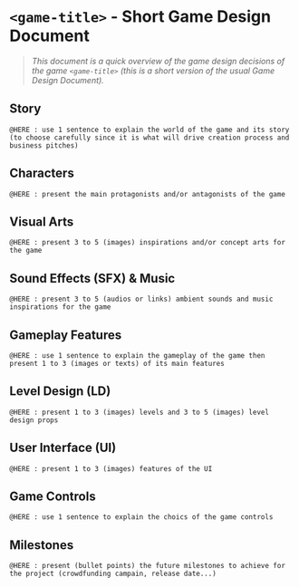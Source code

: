 # `<game-title>` - Short Game Design Document

> *This document is a quick overview of the game design decisions of the game `<game-title>` (this is a short version of the usual Game Design Document).*

## Story

`@HERE : use 1 sentence to explain the world of the game and its story (to choose carefully since it is what will drive creation process and business pitches)`

## Characters

`@HERE : present the main protagonists and/or antagonists of the game`

## Visual Arts

`@HERE : present 3 to 5 (images) inspirations and/or concept arts for the game`

## Sound Effects (SFX) & Music

`@HERE : present 3 to 5 (audios or links) ambient sounds and music inspirations for the game`

## Gameplay Features

`@HERE : use 1 sentence to explain the gameplay of the game then present 1 to 3 (images or texts) of its main features`

## Level Design (LD)

`@HERE : present 1 to 3 (images) levels and 3 to 5 (images) level design props`

## User Interface (UI)

`@HERE : present 1 to 3 (images) features of the UI`

## Game Controls

`@HERE : use 1 sentence to explain the choics of the game controls`

## Milestones

`@HERE : present (bullet points) the future milestones to achieve for the project (crowdfunding campain, release date...)`
